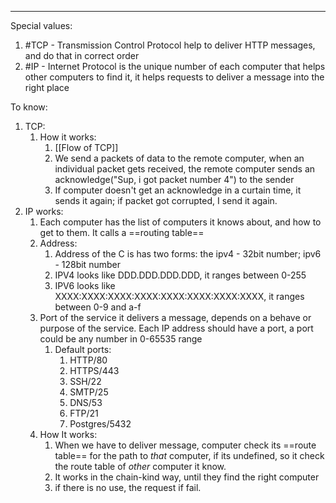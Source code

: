 ***
Special values: 
1. #TCP - Transmission Control Protocol help to deliver HTTP messages, and do that in correct order
2. #IP - Internet Protocol is the unique number of each computer that helps other computers to find it, it helps requests to deliver a message into the right place 

To know: 
1. TCP:
	1. How it works:
		1. [[Flow of TCP]]
		2. We send a packets of data to the remote computer, when an individual packet gets received, the remote computer sends an acknowledge("Sup, i got packet number 4") to the sender
		3. If computer doesn't get an acknowledge in a curtain time, it sends it again; if packet got corrupted, I send it again.
2. IP works:
	1. Each computer has the list of computers it knows about, and how to get to them. It calls a ==routing table==
	2. Address:
		1. Address of the C is has two forms: the ipv4 - 32bit number;  ipv6 - 128bit number
		2. IPV4 looks like DDD.DDD.DDD.DDD, it ranges between 0-255
		3. IPV6 looks like XXXX:XXXX:XXXX:XXXX:XXXX:XXXX:XXXX:XXXX, it ranges between 0-9 and a-f
	3. Port of the service it delivers a message, depends on a behave or purpose of the service. Each IP address should have a port, a port could be any number in 0-65535 range 
		1. Default ports:
			1. HTTP/80
			2. HTTPS/443
			3. SSH/22
			4. SMTP/25
			5. DNS/53
			6. FTP/21
			7. Postgres/5432
	4. How It works:
		1. When we have to deliver message, computer check its ==route table== for the path to *that* computer, if its undefined, so it check the route table of *other* computer it know.
		2. It works in the chain-kind way, until they find the right computer
		3. if there is no use, the request if fail. 